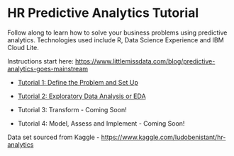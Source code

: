 # HR Predictive Analytics Tutorial

Follow along to learn how to solve your business problems using predictive analytics.  Technologies used include R, Data Science Experience and IBM Cloud Lite.  

Instructions start here: https://www.littlemissdata.com/blog/predictive-analytics-goes-mainstream

- [Tutorial 1:  Define the Problem and Set Up](https://www.littlemissdata.com/blog/predictive-analytics-tutorial-part-1)

- [Tutorial 2: Exploratory Data Analysis or EDA](https://www.littlemissdata.com/blog/predictive-analytics-tutorial-part-2)

- Tutorial 3: Transform - Coming Soon!

- Tutorial 4:  Model, Assess and Implement - Coming Soon! 

Data set sourced from Kaggle - https://www.kaggle.com/ludobenistant/hr-analytics
